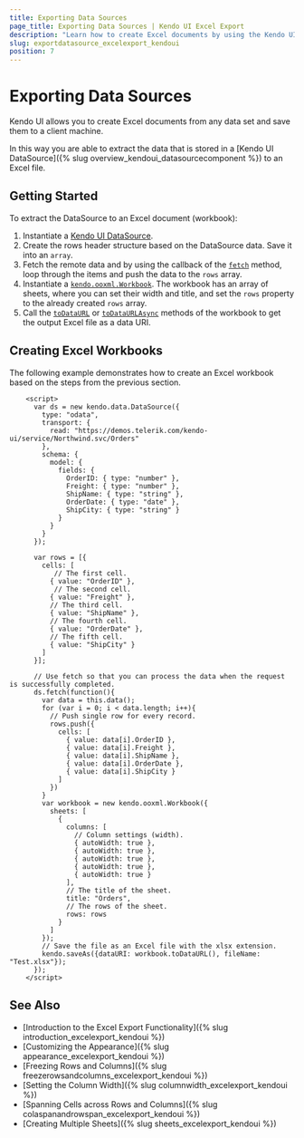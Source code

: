 ```yaml
---
title: Exporting Data Sources
page_title: Exporting Data Sources | Kendo UI Excel Export
description: "Learn how to create Excel documents by using the Kendo UI DataSource component."
slug: exportdatasource_excelexport_kendoui
position: 7
---
```


# Exporting Data Sources

Kendo UI allows you to create Excel documents from any data set and save them to a client machine.

In this way you are able to extract the data that is stored in a [Kendo UI DataSource]({% slug overview_kendoui_datasourcecomponent %}) to an Excel file.

## Getting Started

To extract the DataSource to an Excel document (workbook):

1. Instantiate a [Kendo UI DataSource](/api/javascript/data/datasource).
2. Create the rows header structure based on the DataSource data. Save it into an `array`.
3. Fetch the remote data and by using the callback of the [`fetch`](/api/javascript/data/datasource/methods/fetch) method, loop through the items and push the data to the `rows` array.
4. Instantiate a [`kendo.ooxml.Workbook`](/api/javascript/ooxml/workbook). The workbook has an array of sheets, where you can set their width and title, and set the `rows` property to the already created `rows` array.
5. Call the [`toDataURL`](/api/javascript/ooxml/workbook/methods/todataurl) or [`toDataURLAsync`](/api/javascript/ooxml/workbook/methods/todataurlasync) methods of the workbook to get the output Excel file as a data URI.

## Creating Excel Workbooks

The following example demonstrates how to create an Excel workbook based on the steps from the previous section.

```dojo
    <script>
      var ds = new kendo.data.DataSource({
        type: "odata",
        transport: {
          read: "https://demos.telerik.com/kendo-ui/service/Northwind.svc/Orders"
        },
        schema: {
          model: {
            fields: {
              OrderID: { type: "number" },
              Freight: { type: "number" },
              ShipName: { type: "string" },
              OrderDate: { type: "date" },
              ShipCity: { type: "string" }
            }
          }
        }
      });

      var rows = [{
        cells: [
           // The first cell.
          { value: "OrderID" },
           // The second cell.
          { value: "Freight" },
          // The third cell.
          { value: "ShipName" },
          // The fourth cell.
          { value: "OrderDate" },
          // The fifth cell.
          { value: "ShipCity" }
        ]
      }];

      // Use fetch so that you can process the data when the request is successfully completed.
      ds.fetch(function(){
        var data = this.data();
        for (var i = 0; i < data.length; i++){
          // Push single row for every record.
          rows.push({
            cells: [
              { value: data[i].OrderID },
              { value: data[i].Freight },
              { value: data[i].ShipName },
              { value: data[i].OrderDate },
              { value: data[i].ShipCity }
            ]
          })
        }
        var workbook = new kendo.ooxml.Workbook({
          sheets: [
            {
              columns: [
                // Column settings (width).
                { autoWidth: true },
                { autoWidth: true },
                { autoWidth: true },
                { autoWidth: true },
                { autoWidth: true }
              ],
              // The title of the sheet.
              title: "Orders",
              // The rows of the sheet.
              rows: rows
            }
          ]
        });
        // Save the file as an Excel file with the xlsx extension.
        kendo.saveAs({dataURI: workbook.toDataURL(), fileName: "Test.xlsx"});
      });
    </script>
```

## See Also

* [Introduction to the Excel Export Functionality]({% slug introduction_excelexport_kendoui %})
* [Customizing the Appearance]({% slug appearance_excelexport_kendoui %})
* [Freezing Rows and Columns]({% slug freezerowsandcolumns_excelexport_kendoui %})
* [Setting the Column Width]({% slug columnwidth_excelexport_kendoui %})
* [Spanning Cells across Rows and Columns]({% slug colaspanandrowspan_excelexport_kendoui %})
* [Creating Multiple Sheets]({% slug sheets_excelexport_kendoui %})
